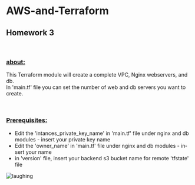 <!-- #######  THIS IS A COMMENT - Visible only in the source editor #########-->
<h1>AWS-and-Terraform</h1>
<h2>Homework 3</h2>
<p>&nbsp;</p>
<h3><span style="text-decoration: underline;">about:<br /></span></h3>
<p>This Terraform module will create a complete VPC, Nginx webservers, and db.<br />In 'main.tf' file you can set the number of web and db servers you want to create.</p>
<div class="dePhmb">
<div class="eyKpYb" data-language="en" data-original-language="iw" data-result-index="0">
<div class="J0lOec">&nbsp;</div>
<h3 class="J0lOec"><span style="text-decoration: underline;"><span class="VIiyi" lang="en"><span class="JLqJ4b ChMk0b" data-language-for-alternatives="en" data-language-to-translate-into="iw" data-phrase-index="0">Prerequisites:</span></span></span></h3>
<ul>
<li><span class="VIiyi" lang="en"><span class="VIiyi" lang="en"><span class="JLqJ4b ChMk0b" data-language-for-alternatives="en" data-language-to-translate-into="iw" data-phrase-index="0">Edit the 'intances_private_key_name'&nbsp;</span></span></span><span class="VIiyi" lang="en"><span class="JLqJ4b ChMk0b" data-language-for-alternatives="en" data-language-to-translate-into="iw" data-phrase-index="0">in 'main.tf' file under nginx and db modules - insert your private key name</span></span></li>
<li><span class="VIiyi" lang="en"><span class="VIiyi" lang="en"><span class="VIiyi" lang="en"><span class="JLqJ4b ChMk0b" data-language-for-alternatives="en" data-language-to-translate-into="iw" data-phrase-index="0">Edit the 'owner_name</span></span></span></span><span class="VIiyi" lang="en"><span class="VIiyi" lang="en"><span class="JLqJ4b ChMk0b" data-language-for-alternatives="en" data-language-to-translate-into="iw" data-phrase-index="0">'&nbsp;</span></span></span><span class="VIiyi" lang="en"><span class="JLqJ4b ChMk0b" data-language-for-alternatives="en" data-language-to-translate-into="iw" data-phrase-index="0">in 'main.tf' file under nginx and db modules - insert your name</span></span></li>
<li><span class="VIiyi" lang="en"><span class="JLqJ4b ChMk0b" data-language-for-alternatives="en" data-language-to-translate-into="iw" data-phrase-index="0">in 'version' file, insert your backend s3 bucket name for remote 'tfstate' file</span></span></li>
</ul>
<p><span class="VIiyi" lang="en"><span class="JLqJ4b ChMk0b" data-language-for-alternatives="en" data-language-to-translate-into="iw" data-phrase-index="0"><img src="https://html5-editor.net/tinymce/plugins/emoticons/img/smiley-laughing.gif" alt="laughing" /></span></span></p>
</div>
</div>
